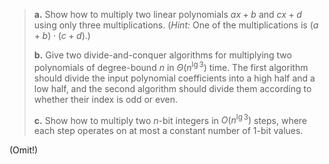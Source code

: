 > **a.** Show how to multiply two linear polynomials $ax + b$ and $cx + d$ using only three multiplications. ($\textit{Hint:}$ One of the multiplications is $(a + b) \cdot (c + d)$.)
>
> **b.** Give two divide-and-conquer algorithms for multiplying two polynomials of degree-bound $n$ in $\Theta(n^{\lg 3})$ time. The first algorithm should divide the input polynomial coefficients into a high half and a low half, and the second algorithm should divide them according to whether their index is odd or even.
>
> **c.** Show how to multiply two $n$-bit integers in $O(n^{\lg 3})$ steps, where each step operates on at most a constant number of $1$-bit values.

(Omit!)
